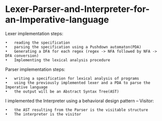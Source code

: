 # Lexer-Parser-and-Interpreter-for-an-Imperative-language

Lexer implementation steps:

    •	reading the specification
    •	parsing the specification using a Pushdown automaton(PDA)
    •	Generating a DFA for each regex (regex -> NFA followed by NFA -> DFA conversion)
    •	Implementing the lexical analysis procedure

Parser implementation steps:

    •	writing a specification for lexical analysis of programs
    •	using the previously implemented lexer and a PDA to parse the Imperative language
    •	the output will be an Abstract Syntax Tree(AST)
	
I implemented the Interpreter using a behavioral design pattern – Visitor:
    
    •	the AST resulting from the Parser is the visitable structure
    •	The interpreter is the visitor

